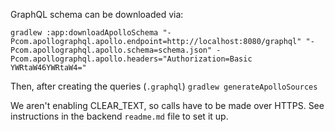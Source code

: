 GraphQL schema can be downloaded via:

`gradlew :app:downloadApolloSchema "-Pcom.apollographql.apollo.endpoint=http://localhost:8080/graphql" "-Pcom.apollographql.apollo.schema=schema.json" -Pcom.apollographql.apollo.headers="Authorization=Basic YWRtaW46YWRtaW4="`

Then, after creating the queries (`.graphql`)
`gradlew generateApolloSources`

We aren't enabling CLEAR_TEXT, so calls have to be made over HTTPS. See instructions in the backend `readme.md` file to set it up.
